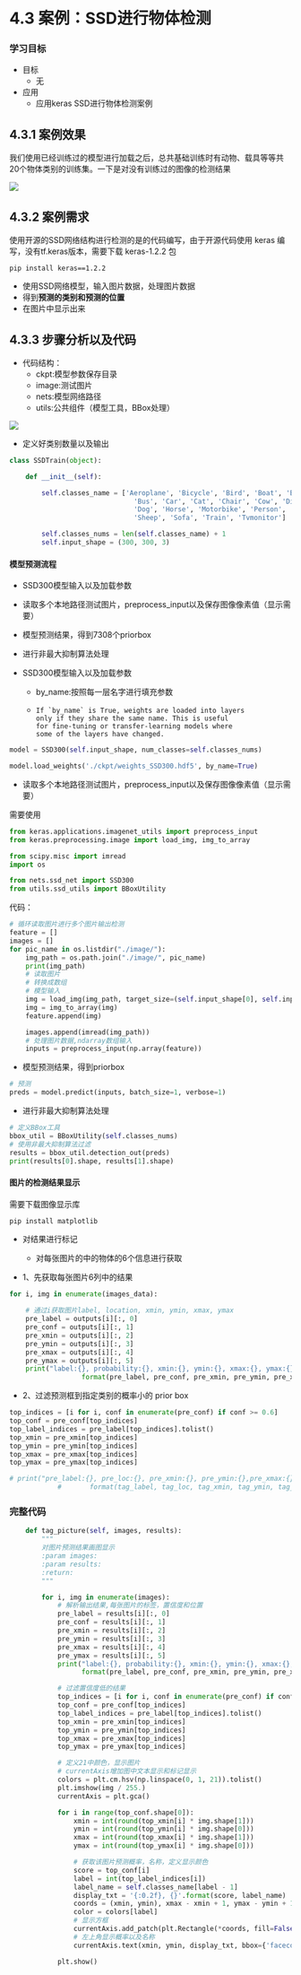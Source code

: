 # 4.3 案例：SSD进行物体检测

### 学习目标

- 目标
  - 无
- 应用
  - 应用keras SSD进行物体检测案例

## 4.3.1 案例效果

我们使用已经训练过的模型进行加载之后，总共基础训练时有动物、载具等等共20个物体类别的训练集。一下是对没有训练过的图像的检测结果

![](../images/检测效果.png)

## 4.3.2 案例需求

使用开源的SSD网络结构进行检测的是的代码编写，由于开源代码使用 keras 编写，没有tf.keras版本，需要下载 keras-1.2.2 包

```
pip install keras==1.2.2
```

* 使用SSD网络模型，输入图片数据，处理图片数据
* 得到**预测的类别和预测的位置**
* 在图片中显示出来

## 4.3.3 步骤分析以及代码

* 代码结构：
  * ckpt:模型参数保存目录
  * image:测试图片
  * nets:模型网络路径
  * utils:公共组件（模型工具，BBox处理）

![](../images/检测测试目录结构.png)

* 定义好类别数量以及输出

```python
class SSDTrain(object):

    def __init__(self):

        self.classes_name = ['Aeroplane', 'Bicycle', 'Bird', 'Boat', 'Bottle',
                               'Bus', 'Car', 'Cat', 'Chair', 'Cow', 'Diningtable',
                               'Dog', 'Horse', 'Motorbike', 'Person', 'Pottedplant',
                               'Sheep', 'Sofa', 'Train', 'Tvmonitor']

        self.classes_nums = len(self.classes_name) + 1
        self.input_shape = (300, 300, 3)
```

#### 模型预测流程

* SSD300模型输入以及加载参数
* 读取多个本地路径测试图片，preprocess_input以及保存图像像素值（显示需要）
* 模型预测结果，得到7308个priorbox
* 进行非最大抑制算法处理

* SSD300模型输入以及加载参数

  * by_name:按照每一层名字进行填充参数

  * ```
    If `by_name` is True, weights are loaded into layers
    only if they share the same name. This is useful
    for fine-tuning or transfer-learning models where
    some of the layers have changed.
    ```

```python
model = SSD300(self.input_shape, num_classes=self.classes_nums)

model.load_weights('./ckpt/weights_SSD300.hdf5', by_name=True)
```

* 读取多个本地路径测试图片，preprocess_input以及保存图像像素值（显示需要）

需要使用

```python
from keras.applications.imagenet_utils import preprocess_input
from keras.preprocessing.image import load_img, img_to_array

from scipy.misc import imread
import os

from nets.ssd_net import SSD300
from utils.ssd_utils import BBoxUtility
```

代码：

```python
# 循环读取图片进行多个图片输出检测
feature = []
images = []
for pic_name in os.listdir("./image/"):
    img_path = os.path.join("./image/", pic_name)
    print(img_path)
    # 读取图片
    # 转换成数组
    # 模型输入
    img = load_img(img_path, target_size=(self.input_shape[0], self.input_shape[1]))
    img = img_to_array(img)
    feature.append(img)

    images.append(imread(img_path))
    # 处理图片数据,ndarray数组输入
    inputs = preprocess_input(np.array(feature))
```

* 模型预测结果，得到priorbox

```python
# 预测
preds = model.predict(inputs, batch_size=1, verbose=1)
```

* 进行非最大抑制算法处理

```python
# 定义BBox工具
bbox_util = BBoxUtility(self.classes_nums)
# 使用非最大抑制算法过滤
results = bbox_util.detection_out(preds)
print(results[0].shape, results[1].shape)
```

#### 图片的检测结果显示

需要下载图像显示库

```python
pip install matplotlib
```

* 对结果进行标记

  * 对每张图片的中的物体的6个信息进行获取

* 1、先获取每张图片6列中的结果

```python
for i, img in enumerate(images_data):

    # 通过i获取图片label, location, xmin, ymin, xmax, ymax
    pre_label = outputs[i][:, 0]
    pre_conf = outputs[i][:, 1]
    pre_xmin = outputs[i][:, 2]
    pre_ymin = outputs[i][:, 3]
    pre_xmax = outputs[i][:, 4]
    pre_ymax = outputs[i][:, 5]
    print("label:{}, probability:{}, xmin:{}, ymin:{}, xmax:{}, ymax:{}".
                  format(pre_label, pre_conf, pre_xmin, pre_ymin, pre_xmax, pre_ymax))
```

* 2、过滤预测框到指定类别的概率小的 prior box

```python
top_indices = [i for i, conf in enumerate(pre_conf) if conf >= 0.6]
top_conf = pre_conf[top_indices]
top_label_indices = pre_label[top_indices].tolist()
top_xmin = pre_xmin[top_indices]
top_ymin = pre_ymin[top_indices]
top_xmax = pre_xmax[top_indices]
top_ymax = pre_ymax[top_indices]

# print("pre_label:{}, pre_loc:{}, pre_xmin:{}, pre_ymin:{},pre_xmax:{},pre_ymax:{}".
            #       format(tag_label, tag_loc, tag_xmin, tag_ymin, tag_xmax, tag_ymax))
```

### 完整代码

```python
    def tag_picture(self, images, results):
        """
        对图片预测结果画图显示
        :param images:
        :param results:
        :return:
        """

        for i, img in enumerate(images):
            # 解析输出结果,每张图片的标签，置信度和位置
            pre_label = results[i][:, 0]
            pre_conf = results[i][:, 1]
            pre_xmin = results[i][:, 2]
            pre_ymin = results[i][:, 3]
            pre_xmax = results[i][:, 4]
            pre_ymax = results[i][:, 5]
            print("label:{}, probability:{}, xmin:{}, ymin:{}, xmax:{}, ymax:{}".
                  format(pre_label, pre_conf, pre_xmin, pre_ymin, pre_xmax, pre_ymax))

            # 过滤置信度低的结果
            top_indices = [i for i, conf in enumerate(pre_conf) if conf >= 0.6]
            top_conf = pre_conf[top_indices]
            top_label_indices = pre_label[top_indices].tolist()
            top_xmin = pre_xmin[top_indices]
            top_ymin = pre_ymin[top_indices]
            top_xmax = pre_xmax[top_indices]
            top_ymax = pre_ymax[top_indices]

            # 定义21中颜色，显示图片
            # currentAxis增加图中文本显示和标记显示
            colors = plt.cm.hsv(np.linspace(0, 1, 21)).tolist()
            plt.imshow(img / 255.)
            currentAxis = plt.gca()

            for i in range(top_conf.shape[0]):
                xmin = int(round(top_xmin[i] * img.shape[1]))
                ymin = int(round(top_ymin[i] * img.shape[0]))
                xmax = int(round(top_xmax[i] * img.shape[1]))
                ymax = int(round(top_ymax[i] * img.shape[0]))

                # 获取该图片预测概率，名称，定义显示颜色
                score = top_conf[i]
                label = int(top_label_indices[i])
                label_name = self.classes_name[label - 1]
                display_txt = '{:0.2f}, {}'.format(score, label_name)
                coords = (xmin, ymin), xmax - xmin + 1, ymax - ymin + 1
                color = colors[label]
                # 显示方框
                currentAxis.add_patch(plt.Rectangle(*coords, fill=False, edgecolor=color, linewidth=2))
                # 左上角显示概率以及名称
                currentAxis.text(xmin, ymin, display_txt, bbox={'facecolor': color, 'alpha': 0.5})

            plt.show()
```



